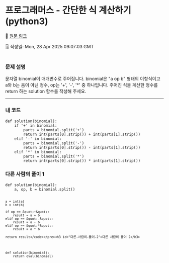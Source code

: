 # 프로그래머스 - 간단한 식 계산하기 (python3)

🔗 [원문 링크](https://velog.io/@tjeudeud/%ED%94%84%EB%A1%9C%EA%B7%B8%EB%9E%98%EB%A8%B8%EC%8A%A4-%EA%B0%84%EB%8B%A8%ED%95%9C-%EC%8B%9D-%EA%B3%84%EC%82%B0%ED%95%98%EA%B8%B0-python3)

🗓 작성일: Mon, 28 Apr 2025 09:07:03 GMT

<p><img alt="" src="https://velog.velcdn.com/images/tjeudeud/post/efbacf13-ef7a-43f4-acca-91315a82a75d/image.png" /></p>
<h3 id="문제-설명">문제 설명</h3>
<p>문자열 binomial이 매개변수로 주어집니다. binomial은 &quot;a op b&quot; 형태의 이항식이고 a와 b는 음이 아닌 정수, op는 '+', '-', '*' 중 하나입니다. 주어진 식을 계산한 정수를 return 하는 solution 함수를 작성해 주세요.</p>
<hr />
<h3 id="내-코드">내 코드</h3>
<pre><code>def solution(binomial):
    if '+' in binomial:
        parts = binomial.split('+')
        return int(parts[0].strip()) + int(parts[1].strip())
    elif '-' in binomial:
        parts = binomial.split('-')
        return int(parts[0].strip()) - int(parts[1].strip())
    elif '*' in binomial:
        parts = binomial.split('*')
        return int(parts[0].strip()) * int(parts[1].strip())</code></pre><h3 id="다른-사람의-풀이-1">다른 사람의 풀이 1</h3>
<pre><code>def solution(binomial):
    a, op, b = binomial.split()

    a = int(a)
    b = int(b)

    if op == &quot;+&quot;:
        result = a + b
    elif op == &quot;-&quot;:
        result = a - b
    elif op == &quot;*&quot;:
        result = a * b

    return result</code></pre><h3 id="다른-사람의-풀이-2">다른 사람의 풀이 2</h3>
<pre><code>def solution(binomial):
    return eval(binomial)
</code></pre>